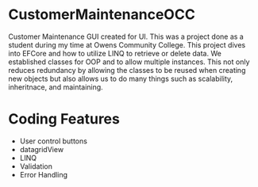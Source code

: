 # CustomerMaintenanceOCC
Customer Maintenance GUI created for UI. This was a project done as a student during my time at Owens Community College. This project dives into EFCore and how to utilize LINQ to retrieve or delete data. We established classes for OOP and to allow multiple instances. This not only reduces redundancy by allowing the classes to be reused when creating new objects but also allows us to do many things such as scalability, inheritnace, and maintaining. 


# Coding Features
- User control buttons
- datagridView
- LINQ
- Validation
- Error Handling
